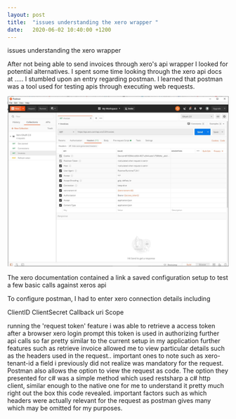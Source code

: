 ```yaml
---
layout: post
title:  "issues understanding the xero wrapper "
date:   2020-06-02 10:40:00 +1200
---
```

issues understanding the xero wrapper 

After not being able to send invoices through xero's api wrapper I looked for potential alternatives. I spent some time looking through the xero api docs at .....  I stumbled upon an entry regarding postman.  I learned that postman was a tool used for testing apis through executing web requests. 


![Image](https://raw.githubusercontent.com/bjrowedev/projectjournal/master/assets/postman.JPG)

The xero documentation contained a link a saved configuration setup to test a few basic calls against xeros api



To configure postman, I had to enter xero connection details including

ClientID 
ClientSecret
Callback uri
Scope

  
running the 'request token' feature i was able to retrieve a access token after a browser xero login prompt this token is used in authorizing further api calls
so far pretty similar to the current setup in my application
further features such as  retrieve invoice allowed me to view particular details such as the headers used in the request.. important ones to note such as xero-tenant-id a field i previously did not realize was mandatory for the request. 
Postman also allows the option to view the request as code. The option they presented for c# was a simple method which used restsharp a c# http client, similar enough to the native one for me to understand it pretty much right out the box  this code revealed. important factors such as which headers were actually relevant for the request as postman gives many which may be omitted for my purposes.
